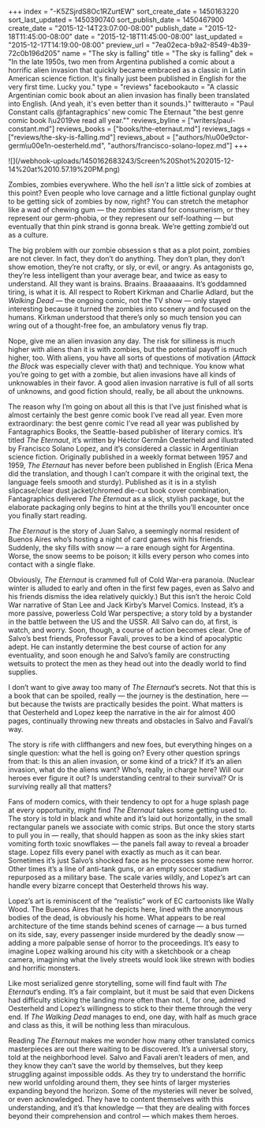 +++
index = "-K5ZSjrdS8Oc1RZurtEW"
sort_create_date = 1450163220
sort_last_updated = 1450390740
sort_publish_date = 1450467900
create_date = "2015-12-14T23:07:00-08:00"
publish_date = "2015-12-18T11:45:00-08:00"
date = "2015-12-18T11:45:00-08:00"
last_updated = "2015-12-17T14:19:00-08:00"
preview_url = "7ea02eca-b9a2-8549-4b39-72c0b196d205"
name = "The sky is falling"
title = "The sky is falling"
dek = "In the late 1950s, two men from Argentina published a comic about a horrific alien invasion that quickly became embraced as a classic in Latin American science fiction. It's finally just been published in English for the very first time. Lucky you."
type = "reviews"
facebookauto = "A classic Argentinian comic book about an alien invasion has finally been translated into English. (And yeah, it's even better than it sounds.)"
twitterauto = "Paul Constant calls @fantagraphics' new comic The Eternaut \"the best genre comic book I\u2019ve read all year.\""
reviews_byline = ["writers/paul-constant.md"]
reviews_books = ["books/the-eternaut.md"]
reviews_tags = ["reviews/the-sky-is-falling.md"]
reviews_about = ["authors/h\u00e9ctor-germ\u00e1n-oesterheld.md", "authors/francisco-solano-lopez.md"]
+++

<p class="image-hero">![](/webhook-uploads/1450162683243/Screen%20Shot%202015-12-14%20at%2010.57.19%20PM.png)</p>

Zombies, zombies everywhere. Who the hell *isn’t* a little sick of zombies at this point? Even people who love carnage and a little fictional gunplay ought to be getting sick of zombies by now, right? You can stretch the metaphor like a wad of chewing gum — the zombies stand for consumerism, or they represent our germ-phobia, or they represent our self-loathing — but eventually that thin pink strand is gonna break. We’re getting zombie’d out as a culture.

The big problem with our zombie obsession s that as a plot point, zombies are not clever. In fact, they don’t do anything. They don’t plan, they don’t show emotion, they’re not crafty, or sly, or evil, or angry. As antagonists go, they’re less intelligent than your average bear, and twice as easy to understand. All they want is brains. Braains. Braaaaaains. It’s goddamned tiring, is what it is. All respect to Robert Kirkman and Charlie Adlard, but the *Walking Dead* — the ongoing comic, not the TV show — only stayed interesting because it turned the zombies into scenery and focused on the humans. Kirkman understood that there’s only so much tension you can wring out of a thought-free foe, an ambulatory venus fly trap.

Nope, give me an alien invasion any day. The risk for silliness is much higher with aliens than it is with zombies, but the potential payoff is much higher, too. With aliens, you have all sorts of questions of motivation (*Attack the Block* was especially clever with that) and technique. You know what you’re going to get with a zombie, but alien invasions have all kinds of unknowables in their favor. A good alien invasion narrative is full of all sorts of unknowns, and good fiction should, really, be all about the unknowns.

<div class="break"></div>

The reason why I’m going on about all this is that I’ve just finished what is almost certainly the best genre comic book I’ve read all year. Even more extraordinary: the best genre comic I’ve read all year was published by Fantagraphics Books, the Seattle-based publisher of literary comics. It’s titled *The Eternaut*, it’s written by Héctor Germån Oesterheld and illustrated by Francisco Solano Lopez, and it’s considered a classic in Argentinian science fiction. Originally published in a weekly format between 1957 and 1959, *The Eternaut* has never before been published in English (Erica Mena did the translation, and though I can’t compare it with the original text, the language feels smooth and sturdy). Published as it is in a stylish slipcase/clear dust jacket/chromed die-cut book cover combination, Fantagraphics delivered *The Eternaut* as a slick, stylish package, but the elaborate packaging only begins to hint at the thrills you’ll encounter once you finally start reading.

*The Eternaut* is the story of Juan Salvo, a seemingly normal resident of Buenos Aires who’s hosting a night of card games with his friends. Suddenly, the sky fills with snow — a rare enough sight for Argentina. Worse, the snow seems to be poison; it kills every person who comes into contact with a single flake.

Obviously, *The Eternaut* is crammed full of Cold War-era paranoia. (Nuclear winter is alluded to early and often in the first few pages, even as Salvo and his friends dismiss the idea relatively quickly.) But this isn’t the heroic Cold War narrative of Stan Lee and Jack Kirby’s Marvel Comics. Instead, it’s a more passive, powerless Cold War perspective; a story told by a bystander in the battle between the US and the USSR. All Salvo can do, at first, is watch, and worry. Soon, though, a course of action becomes clear. One of Salvo’s best friends, Professor Favali, proves to be a kind of apocalyptic adept. He can instantly determine the best course of action for any eventuality, and soon enough he and Salvo’s family are constructing wetsuits to protect the men as they head out into the deadly world to find supplies.

I don’t want to give away too many of *The Eternaut*’s secrets. Not that this is a book that can be spoiled, really — the journey is the destination, here — but because the twists are practically besides the point. What matters is that Oesterheld and Lopez keep the narrative in the air for almost 400 pages, continually throwing new threats and obstacles in Salvo and Favali’s way. 

The story is rife with cliffhangers and new foes, but everything hinges on a single question: what the hell is going on? Every other question springs from that: Is this an alien invasion, or some kind of a trick? If it’s an alien invasion, what do the aliens want? Who’s, really, in charge here? Will our heroes ever figure it out? Is understanding central to their survival? Or is surviving really all that matters?

<div class="break"></div>

Fans of modern comics, with their tendency to opt for a huge splash page at every opportunity, might find *The Eternaut* takes some getting used to. The story is told in black and white and it’s laid out horizontally, in the small rectangular panels we associate with comic strips. But once the story starts to pull you in — really, that should happen as soon as the inky skies start vomiting forth toxic snowflakes — the panels fall away to reveal a broader stage. Lopez fills every panel with exactly as much as it can bear. Sometimes it’s just Salvo’s shocked face as he processes some new horror. Other times it’s a line of anti-tank guns, or an empty soccer stadium repurposed as a military base. The scale varies wildly, and  Lopez’s art can handle every bizarre concept that Oesterheld throws his way.

Lopez’s art is reminiscent of the “realistic” work of EC cartoonists like Wally Wood. The Buenos Aires that he depicts here, lined with the anonymous bodies of the dead, is obviously his home. What appears to be real architecture of the time stands behind scenes of carnage — a bus turned on its side, say, every passenger inside murdered by the deadly snow — adding a more palpable sense of horror to the proceedings. It’s easy to imagine Lopez walking around his city with a sketchbook or a cheap camera, imagining what the lively streets would look like strewn with bodies and horrific monsters.

Like most serialized genre storytelling, some will find fault with *The Eternaut*’s ending. It’s a fair complaint, but it must be said that even Dickens had difficulty sticking the landing more often than not. I, for one, admired Oesterheld and Lopez’s willingness to stick to their theme through the very end. If *The Walking Dead* manages to end, one day, with half as much grace and class as this, it will be nothing less than miraculous.

Reading *The Eternaut* makes me wonder how many other translated comics masterpieces are out there waiting to be discovered. It’s a universal story, told at the neighborhood level. Salvo and Favali aren’t leaders of men, and they know they can’t save the world by themselves, but they keep struggling against impossible odds. As they try to understand the horrific new world unfolding around them, they see hints of larger mysteries expanding beyond the horizon. Some of the mysteries will never be solved, or even acknowledged. They have to content themselves with this understanding, and it’s that knowledge — that they are dealing with forces beyond their comprehension and control — which makes them heroes. 